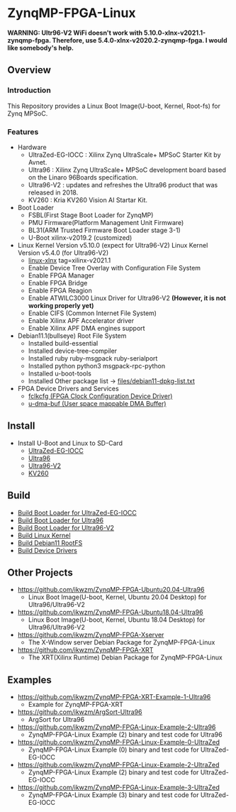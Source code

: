 ZynqMP-FPGA-Linux
====================================================================================

**WARNING: Ultr96-V2 WiFi doesn't work with 5.10.0-xlnx-v2021.1-zynqmp-fpga.
Therefore, use 5.4.0-xlnx-v2020.2-zynqmp-fpga.
I would like somebody's help.**

Overview
------------------------------------------------------------------------------------

### Introduction

This Repository provides a Linux Boot Image(U-boot, Kernel, Root-fs) for Zynq MPSoC.

### Features

* Hardware
  + UltraZed-EG-IOCC : Xilinx Zynq UltraScale+ MPSoC Starter Kit by Avnet.
  + Ultra96    : Xilinx Zynq UltraScale+ MPSoC development board based on the Linaro 96Boards specification. 
  + Ultra96-V2 : updates and refreshes the Ultra96 product that was released in 2018.
  + KV260 : Kria KV260 Vision AI Startar Kit.
* Boot Loader
  + FSBL(First Stage Boot Loader for ZynqMP)
  + PMU Firmware(Platform Management Unit Firmware)
  + BL31(ARM Trusted Firmware Boot Loader stage 3-1)
  + U-Boot xilinx-v2019.2 (customized)
* Linux Kernel Version v5.10.0 (expect for Ultra96-V2)     Linux Kernel Version v5.4.0 (for Ultra96-V2)
  + [linux-xlnx](https://github.com/Xilinx/linux-xlnx) tag=xilinx-v2021.1
  + Enable Device Tree Overlay with Configuration File System
  + Enable FPGA Manager
  + Enable FPGA Bridge
  + Enable FPGA Reagion
  + Enable ATWILC3000 Linux Driver for Ultra96-V2 **(However, it is not working properly yet)**
  + Enable CIFS (Common Internet File System)
  + Enable Xilinx APF Accelerator driver
  + Enable Xilinx APF DMA engines support
* Debian11.1(bullseye) Root File System
  + Installed build-essential
  + Installed device-tree-compiler
  + Installed ruby ruby-msgpack ruby-serialport
  + Installed python python3 msgpack-rpc-python
  + Installed u-boot-tools
  + Installed Other package list -> [files/debian11-dpkg-list.txt](files/debian11-dpkg-list.txt)
* FPGA Device Drivers and Services
  + [fclkcfg    (FPGA Clock Configuration Device Driver)](https://github.com/ikwzm/fclkcfg)
  + [u-dma-buf  (User space mappable DMA Buffer)](https://github.com/ikwzm/udmabuf)

Install
------------------------------------------------------------------------------------

* Install U-Boot and Linux to SD-Card
  + [UltraZed-EG-IOCC](doc/install/ultrazed-eg-iocc.md)
  + [Ultra96](doc/install/ultra96.md)
  + [Ultra96-V2](doc/install/ultra96v2.md)
  + [KV260](doc/install/kv260.md)

Build 
------------------------------------------------------------------------------------

* [Build Boot Loader for UltraZed-EG-IOCC](target/UltraZed-EG-IOCC/build-v2019.2/Readme.md)
* [Build Boot Loader for Ultra96](target/Ultra96/build-v2019.2/Readme.md)
* [Build Boot Loader for Ultra96-V2](target/Ultra96-V2/build-v2019.2/Readme.md)
* [Build Linux Kernel](doc/build/linux-xlnx-v2021.1-zynqmp-fpga.md)
* [Build Debian11 RootFS](doc/build/debian11-rootfs.md)
* [Build Device Drivers](doc/build/device-drivers.md)

Other Projects
------------------------------------------------------------------------------------

* https://github.com/ikwzm/ZynqMP-FPGA-Ubuntu20.04-Ultra96
  + Linux Boot Image(U-boot, Kernel, Ubuntu 20.04 Desktop) for Ultra96/Ultra96-V2
* https://github.com/ikwzm/ZynqMP-FPGA-Ubuntu18.04-Ultra96
  + Linux Boot Image(U-boot, Kernel, Ubuntu 18.04 Desktop) for Ultra96/Ultra96-V2
* https://github.com/ikwzm/ZynqMP-FPGA-Xserver
  + The X-Window server Debian Package for ZynqMP-FPGA-Linux
* https://github.com/ikwzm/ZynqMP-FPGA-XRT
  + The XRT(Xilinx Runtime) Debian Package for ZynqMP-FPGA-Linux


Examples
------------------------------------------------------------------------------------

* https://github.com/ikwzm/ZynqMP-FPGA-XRT-Example-1-Ultra96
  + Example for ZynqMP-FPGA-XRT
* https://github.com/ikwzm/ArgSort-Ultra96
  + ArgSort for Ultra96
* https://github.com/ikwzm/ZynqMP-FPGA-Linux-Example-2-Ultra96
  + ZynqMP-FPGA-Linux Example (2) binary and test code for Ultra96
* https://github.com/ikwzm/ZynqMP-FPGA-Linux-Example-0-UltraZed
  + ZynqMP-FPGA-Linux Example (0) binary and test code for UltraZed-EG-IOCC
* https://github.com/ikwzm/ZynqMP-FPGA-Linux-Example-2-UltraZed
  + ZynqMP-FPGA-Linux Example (2) binary and test code for UltraZed-EG-IOCC
* https://github.com/ikwzm/ZynqMP-FPGA-Linux-Example-3-UltraZed
  + ZynqMP-FPGA-Linux Example (3) binary and test code for UltraZed-EG-IOCC
